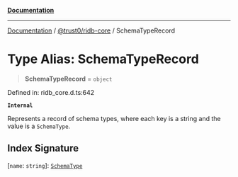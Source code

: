 [**Documentation**](../../../README.md)

***

[Documentation](../../../packages.md) / [@trust0/ridb-core](../README.md) / SchemaTypeRecord

# Type Alias: SchemaTypeRecord

> **SchemaTypeRecord** = `object`

Defined in: ridb\_core.d.ts:642

**`Internal`**

Represents a record of schema types, where each key is a string and the value is a `SchemaType`.

## Index Signature

\[`name`: `string`\]: [`SchemaType`](SchemaType.md)
